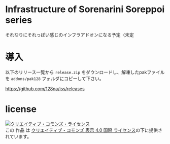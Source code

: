 # Infrastructure of Sorenarini Soreppoi series

それなりにそれっぽい感じのインフラアドオンになる予定（未定

# 導入

以下のリリース一覧から `release.zip` をダウンロードし、解凍したpakファイルを `addons/pak128` フォルダにコピーして下さい。

https://github.com/128na/iss/releases

# license

<a rel="license" href="http://creativecommons.org/licenses/by/4.0/"><img alt="クリエイティブ・コモンズ・ライセンス" style="border-width:0" src="https://i.creativecommons.org/l/by/4.0/88x31.png" /></a><br />この 作品 は <a rel="license" href="http://creativecommons.org/licenses/by/4.0/">クリエイティブ・コモンズ 表示 4.0 国際 ライセンス</a>の下に提供されています。

